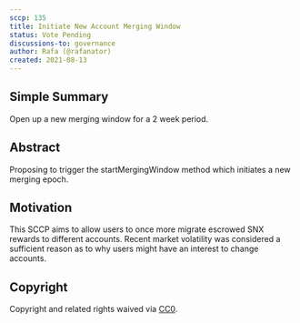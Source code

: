 ```yaml
---
sccp: 135
title: Initiate New Account Merging Window
status: Vote Pending
discussions-to: governance
author: Rafa (@rafanator) 
created: 2021-08-13
---
```


<!--You can leave these HTML comments in your merged SCCP and delete the visible duplicate text guides, they will not appear and may be helpful to refer to if you edit it again. This is the suggested template for new SCCPs. Note that an SCCP number will be assigned by an editor. When opening a pull request to submit your SCCP, please use an abbreviated title in the filename, `sccp-draft_title_abbrev.md`. The title should be 44 characters or less.-->

## Simple Summary

<!--"If you can't explain it simply, you don't understand it well enough." Provide a simplified and layman-accessible explanation of the SCCP.-->

Open up a new merging window for a 2 week period.

## Abstract

<!--A short (~200 word) description of the variable change proposed.-->

Proposing to trigger the startMergingWindow method which initiates a new merging epoch.

## Motivation

<!--The motivation is critical for SCCPs that want to update variables within Synthetix. It should clearly explain why the existing variable is not incentive aligned. SCCP submissions without sufficient motivation may be rejected outright.-->

This SCCP aims to allow users to once more migrate escrowed SNX rewards to different accounts. Recent market volatility was considered a sufficient reason as to why users might have an interest to change accounts.  

## Copyright
Copyright and related rights waived via [CC0](https://creativecommons.org/publicdomain/zero/1.0/).
